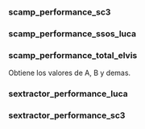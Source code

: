 ### scamp_performance_sc3

### scamp_performance_ssos_luca

### scamp_performance_total_elvis
Obtiene los valores de A, B y demas.

### sextractor_performance_luca

### sextractor_performance_sc3

